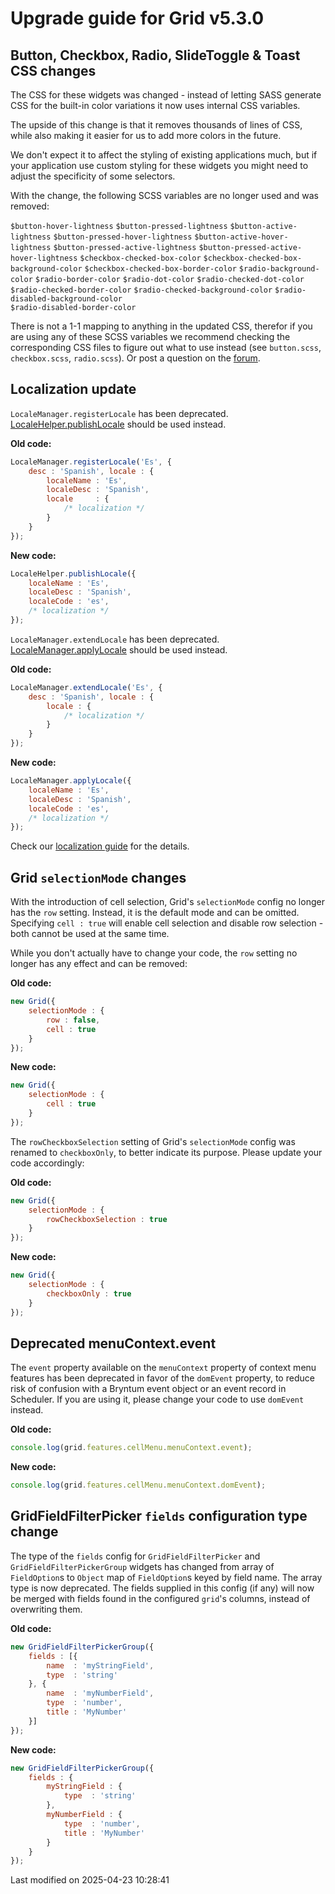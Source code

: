 # Upgrade guide for Grid v5.3.0

## Button, Checkbox, Radio, SlideToggle & Toast CSS changes

The CSS for these widgets was changed - instead of letting SASS generate CSS for the built-in color variations it now
uses internal CSS variables.

The upside of this change is that it removes thousands of lines of CSS, while also making it easier for us to add more
colors in the future.

We don't expect it to affect the styling of existing applications much, but if your application use custom styling for
these widgets you might need to adjust the specificity of some selectors.

With the change, the following SCSS variables are no longer used and was removed:

`$button-hover-lightness`
`$button-pressed-lightness`
`$button-active-lightness`
`$button-pressed-hover-lightness`
`$button-active-hover-lightness`
`$button-pressed-active-lightness`
`$button-pressed-active-hover-lightness`
`$checkbox-checked-box-color`
`$checkbox-checked-box-background-color`
`$checkbox-checked-box-border-color`
`$radio-background-color`
`$radio-border-color`
`$radio-dot-color`
`$radio-checked-dot-color`
`$radio-checked-border-color`
`$radio-checked-background-color`
`$radio-disabled-background-color`             
`$radio-disabled-border-color`

There is not a 1-1 mapping to anything in the updated CSS, therefor if you are using any of these SCSS variables we
recommend checking the corresponding CSS files to figure out what to use instead (see `button.scss`, `checkbox.scss`,
`radio.scss`). Or post a question on the [forum](https://forum.bryntum.com).

## Localization update

`LocaleManager.registerLocale` has been deprecated.
[LocaleHelper.publishLocale](#Core/localization/LocaleHelper#function-publishLocale-static) should be used instead.

**Old code:**

```javascript
LocaleManager.registerLocale('Es', {
    desc : 'Spanish', locale : {
        localeName : 'Es',
        localeDesc : 'Spanish',
        locale     : {
            /* localization */
        }
    }
});
```

**New code:**

```javascript
LocaleHelper.publishLocale({
    localeName : 'Es',
    localeDesc : 'Spanish',
    localeCode : 'es',
    /* localization */
});
```

`LocaleManager.extendLocale` has been deprecated.
[LocaleManager.applyLocale](#Core/localization/LocaleManager#function-applyLocale) should be used instead.

**Old code:**

```javascript
LocaleManager.extendLocale('Es', {
    desc : 'Spanish', locale : {
        locale : {
            /* localization */
        }
    }
});
```

**New code:**

```javascript
LocaleManager.applyLocale({
    localeName : 'Es',
    localeDesc : 'Spanish',
    localeCode : 'es',
    /* localization */
});
```

Check our [localization guide](#Grid/guides/customization/localization.md#locales) for the details.

## Grid `selectionMode` changes

With the introduction of cell selection, Grid's `selectionMode` config no longer has the `row` setting. Instead, it is 
the default mode and can be omitted. Specifying `cell : true` will enable cell selection and disable row selection - 
both cannot be used at the same time.

While you don't actually have to change your code, the `row` setting no longer has any effect and can be removed:

**Old code:**

```javascript
new Grid({
    selectionMode : {
        row : false,
        cell : true
    }
});
```

**New code:**

```javascript
new Grid({
    selectionMode : {
        cell : true
    }
});
```

The `rowCheckboxSelection` setting of Grid's `selectionMode` config was renamed to `checkboxOnly`, to better indicate 
its purpose. Please update your code accordingly:

**Old code:**

```javascript
new Grid({
    selectionMode : {
        rowCheckboxSelection : true
    }
});
```

**New code:**

```javascript
new Grid({
    selectionMode : {
        checkboxOnly : true
    }
});
```
## Deprecated menuContext.event

The `event` property available on the `menuContext` property of context menu features has been deprecated in favor of 
the `domEvent` property, to reduce risk of confusion with a Bryntum event object or an event record in Scheduler. If you
are using it, please change your code to use `domEvent` instead.

**Old code:**
```javascript
console.log(grid.features.cellMenu.menuContext.event);
```

**New code:**
```javascript
console.log(grid.features.cellMenu.menuContext.domEvent);
```

## GridFieldFilterPicker `fields` configuration type change

The type of the `fields` config for `GridFieldFilterPicker` and `GridFieldFilterPickerGroup` widgets has changed from 
array of `FieldOption`s to `Object` map of `FieldOption`s keyed by field name. The array type is now deprecated. The 
fields supplied in this config (if any) will now be merged with fields found in the configured `grid`'s columns, instead
of overwriting them.

**Old code:**

```javascript
new GridFieldFilterPickerGroup({
    fields : [{
        name  : 'myStringField',
        type  : 'string'
    }, {
        name  : 'myNumberField',
        type  : 'number',
        title : 'MyNumber'
    }]
});
```

**New code:**

```javascript
new GridFieldFilterPickerGroup({
    fields : {
        myStringField : {
            type  : 'string'
        },
        myNumberField : {
            type  : 'number',
            title : 'MyNumber'
        }
    }
});
```


<p class="last-modified">Last modified on 2025-04-23 10:28:41</p>